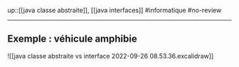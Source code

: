 up::[[java classe abstraite]], [[java interfaces]]
#informatique #no-review 

----

## Exemple : véhicule amphibie

![[java classe abstraite vs interface 2022-09-26 08.53.36.excalidraw]]



